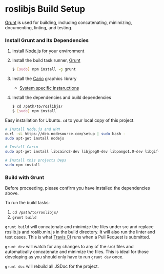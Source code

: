 roslibjs Build Setup
====================

[Grunt](http://gruntjs.com/) is used for building, including concatenating, minimizing, documenting, linting, and testing.

### Install Grunt and its Dependencies

 1. Install [Node.js](http://nodejs.org/) for your environment
 2. Install the build task runner, [Grunt](http://gruntjs.com/)
 	
 	```sh
	$ [sudo] npm install -g grunt
 	```

 3. Install the [Cario](http://cairographics.org/) graphics library
 	- [System specific instaructions](https://github.com/Automattic/node-canvas/wiki/_pages)
 4. Install the dependencies and build dependencies
	
	```sh
	$ cd /path/to/roslibjs/
   	$ [sudo] npm install
	```
	

Easy installation for Ubuntu. `cd` to your local copy of this project.

```sh
# Install Node.js and NPM
curl -sL https://deb.nodesource.com/setup | sudo bash -
sudo apt-get install nodejs

# Install Cario
sudo apt-get install libcairo2-dev libjpeg8-dev libpango1.0-dev libgif-dev build-essential g++

# Install this projects Deps
sudo npm install
```

### Build with Grunt

Before proceeding, please confirm you have installed the dependencies above.

To run the build tasks:

 1. `cd /path/to/roslibjs/`
 2. `grunt build`

`grunt build` will concatenate and minimize the files under src and replace roslib.js and roslib.min.js in the build directory. It will also run the linter and test cases. This is what [Travis CI](https://travis-ci.org/RobotWebTools/roslibjs) runs when a Pull Request is submitted.

`grunt dev` will watch for any changes to any of the src/ files and automatically concatenate and minimize the files. This is ideal for those developing as you should only have to run `grunt dev` once.

`grunt doc` will rebuild all JSDoc for the project.
